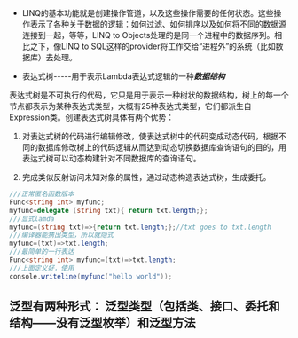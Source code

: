 - LINQ的基本功能就是创建操作管道，以及这些操作需要的任何状态。这些操作表示了各种关于数据的逻辑：如何过滤、如何排序以及如何将不同的数据源连接到一起，等等，LINQ to Objects处理的是同一个进程中的数据序列。相比之下，像LINQ to SQL这样的provider将工作交给“进程外”的系统（比如数据库）去处理。

- 表达式树-----用于表示Lambda表达式逻辑的一种***数据结构***

表达式树是不可执行的代码，它只是用于表示一种树状的数据结构，树上的每一个节点都表示为某种表达式类型，大概有25种表达式类型，它们都派生自Expression类。创建表达式树具体有两个优势：

1. 对表达式树的代码进行编辑修改，使表达式树中的代码变成动态代码，根据不同的数据库修改树上的代码逻辑从而达到动态切换数据库查询语句的目的，用表达式树可以动态构建针对不同数据库的查询语句。

2. 完成类似反射访问未知对象的属性，通过动态构造表达式树，生成委托。

```C#
///正常匿名函数版本
Func<string int> myfunc;
myfunc=delegate (string txt){ return txt.length;};
///显式lamda
myfunc=(string txt)=>{return txt.length;};//txt goes to txt.length
///编译器能猜出类型，所以就隐式
myfunc=(txt)=>txt.length;
///最简单的一行表达
Func<string int> myfunc=(txt)=>txt.length;
///上面定义好，使用
console.writeline(myfunc("hello world"));
```

## 泛型有两种形式： 泛型类型（包括类、接口、委托和结构——没有泛型枚举）和泛型方法
